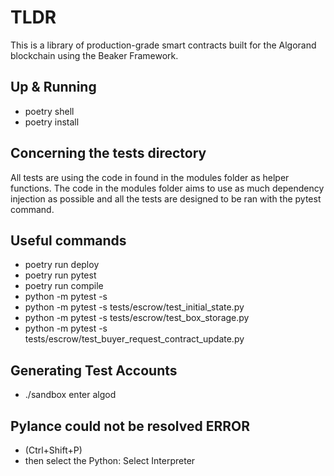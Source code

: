 # TLDR

This is a library of production-grade smart contracts built for the Algorand blockchain using the Beaker Framework.

## Up & Running

- poetry shell
- poetry install

## Concerning the tests directory

All tests are using the code in found in the modules folder as helper functions. The code in the modules folder aims to use as much dependency injection as possible and all the tests are designed to be ran with the pytest command.

## Useful commands

- poetry run deploy
- poetry run pytest
- poetry run compile
- python -m pytest -s
- python -m pytest -s tests/escrow/test_initial_state.py
- python -m pytest -s tests/escrow/test_box_storage.py
- python -m pytest -s tests/escrow/test_buyer_request_contract_update.py

## Generating Test Accounts

- ./sandbox enter algod

## Pylance could not be resolved ERROR

- (Ctrl+Shift+P)
- then select the Python: Select Interpreter
